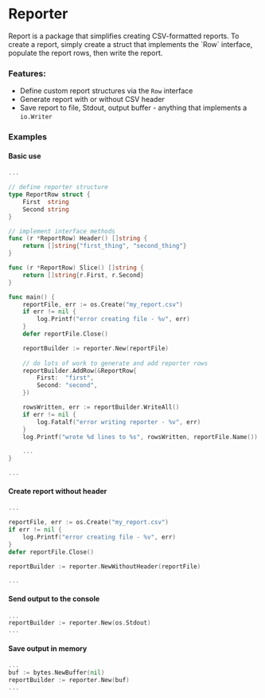 Reporter
===
<p>Report is a package that simplifies creating CSV-formatted reports. To create a report, simply create a struct that implements the `Row` interface, populate the report rows, then write the report.<p>

### Features:
* Define custom report structures via the `Row` interface
* Generate report with or without CSV header
* Save report to file, Stdout, output buffer - anything that implements a `io.Writer`

### Examples
#### Basic use
```go
...

// define reporter structure
type ReportRow struct {
	First  string
	Second string
}

// implement interface methods
func (r *ReportRow) Header() []string {
	return []string{"first_thing", "second_thing"}
}

func (r *ReportRow) Slice() []string {
	return []string{r.First, r.Second}
}

func main() {
	reportFile, err := os.Create("my_report.csv")
	if err != nil {
		log.Printf("error creating file - %v", err)
	}
	defer reportFile.Close()

	reportBuilder := reporter.New(reportFile)
	
	// do lots of work to generate and add reporter rows
	reportBuilder.AddRow(&ReportRow{
		First:  "first",
		Second: "second",
	})

	rowsWritten, err := reportBuilder.WriteAll()
	if err != nil {
		log.Fatalf("error writing reporter - %v", err)
	}
	log.Printf("wrote %d lines to %s", rowsWritten, reportFile.Name())

	...
}

...
```

#### Create report without header
```go
...

reportFile, err := os.Create("my_report.csv")
if err != nil {
    log.Printf("error creating file - %v", err)
}
defer reportFile.Close()

reportBuilder := reporter.NewWithoutHeader(reportFile)

...
```

#### Send output to the console
```go
...
reportBuilder := reporter.New(os.Stdout)
...
```

#### Save output in memory
```go
...
buf := bytes.NewBuffer(nil)
reportBuilder := reporter.New(buf)
...
```
